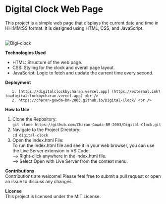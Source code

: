 # Digital Clock Web Page <br />
This project is a simple web page that displays the current date and time in HH:MM:SS format. It is designed using HTML, CSS, and JavaScript.<br />
<br />

  ![Digi-clock](https://github.com/user-attachments/assets/e7181ab5-e6fa-4d73-b221-1874d666661d)

**Technologies Used**<br />

* HTML: Structure of the web page.
* CSS: Styling for the clock and overall page layout.
* JavaScript: Logic to fetch and update the current time every second.
  
**Deployment** 

       1. [https://digitalclockbycharan.vercel.app] (https://external.ink?to=digitalclockbycharan.vercel.app) <br />
       2. https://charan-gowda-bm-2003.github.io/Digital-Clock/ <br />

**How to Use**

1. Clone the Repository: <br />
```git clone https://github.com/Charan-Gowda-BM-2003/Digital-Clock.git```
2. Navigate to the Project Directory: <br />
```cd digital-clock```
3. Open the index.html File: <br />
To run the index.html file and see it in your web browser, you can use the Live Server extension in VS Code. <br />
  --> Right-click anywhere in the index.html file. <br />
  --> Select Open with Live Server from the context menu.<br />

**Contributions** <br />
Contributions are welcome! Please feel free to submit a pull request or open an issue to discuss any changes.<br />

**License** <br />
This project is licensed under the MIT License.


